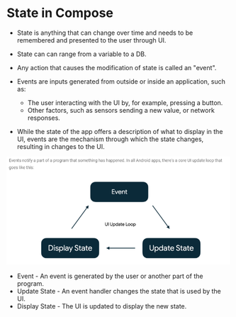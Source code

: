 # State in Compose

- State is anything that can change over time and needs to be remembered and presented to the user through UI.
- State can can range from a variable to a DB.
- Any action that causes the modification of state is called an "event".
- Events are inputs generated from outside or inside an application, such as:
	- The user interacting with the UI by, for example, pressing a button.
	- Other factors, such as sensors sending a new value, or network responses.

- While the state of the app offers a description of what to display in the UI, events are the mechanism through which the state changes, resulting in changes to the UI.

![UI update loop](./ui_update_loop.png "UI update loop/")

- Event - An event is generated by the user or another part of the program.
- Update State - An event handler changes the state that is used by the UI.
- Display State - The UI is updated to display the new state.
